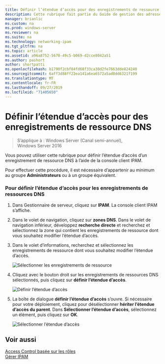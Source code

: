 ```yaml
---
title: Définir l’étendue d’accès pour des enregistrements de ressource DNS
description: Cette rubrique fait partie du Guide de gestion des adresses IP (IPAM) de Windows Server 2016.
manager: brianlic
ms.custom: na
ms.prod: windows-server
ms.reviewer: na
ms.suite: na
ms.technology: networking-ipam
ms.tgt_pltfrm: na
ms.topic: article
ms.assetid: a96a8752-5678-49c5-b069-d2cce8042a51
ms.author: pashort
author: shortpatti
ms.openlocfilehash: b1790f2cbf84fd68f33ca30d2fe7663dde824240
ms.sourcegitcommit: 6aff3d88ff22ea141a6ea6572a5ad8dd6321f199
ms.translationtype: MT
ms.contentlocale: fr-FR
ms.lasthandoff: 09/27/2019
ms.locfileid: "71405650"
---
```

# <a name="set-access-scope-for-dns-resource-records"></a>Définir l’étendue d’accès pour des enregistrements de ressource DNS

>S’applique à : Windows Server (Canal semi-annuel), Windows Server 2016

Vous pouvez utiliser cette rubrique pour définir l’étendue d’accès d’un enregistrement de ressource DNS à l’aide de la console client IPAM.  
  
Pour effectuer cette procédure, il est nécessaire d’appartenir au minimum au groupe **Administrateurs** ou à un groupe équivalent.  
  
### <a name="to-set-access-scope-for-dns-resource-records"></a>Pour définir l’étendue d’accès pour les enregistrements de ressources DNS  
  
1.  Dans Gestionnaire de serveur, cliquez sur **IPAM**. La console client IPAM s’affiche.  
  
2.  Dans le volet de navigation, cliquez sur **zones DNS**.  Dans le volet de navigation inférieur, développez **recherche directe** et recherchez et sélectionnez la zone qui contient les enregistrements de ressource dont vous souhaitez modifier l’étendue d’accès.  
  
3.  Dans le volet d’informations, recherchez et sélectionnez les enregistrements de ressource dont vous souhaitez modifier l’étendue d’accès.  
  
    ![Sélectionner les enregistrements de ressource](../../media/Set-Access-Scope-for-DNS-Resource-Records/ipam_RestrictUserToRRControl_02.jpg)  
  
4.  Cliquez avec le bouton droit sur les enregistrements de ressources DNS sélectionnés, puis cliquez sur **définir l’étendue d’accès**.  
  
    ![Définir l’étendue d’accès](../../media/Set-Access-Scope-for-DNS-Resource-Records/ipam_RestrictUserToRRControl_03.jpg)  
  
5.  La boîte de dialogue **définir l’étendue d’accès** s’ouvre. Si nécessaire pour votre déploiement, cliquez pour désélectionner **hériter l’étendue d’accès du parent**. Dans **Sélectionner l’étendue d’accès**, sélectionnez un élément, puis cliquez sur **OK**.  
  
    ![Sélectionner l’étendue d’accès](../../media/Set-Access-Scope-for-DNS-Resource-Records/ipam_RestrictUserToRRControl_04.jpg)  
  
## <a name="see-also"></a>Voir aussi  
[Access Control basée sur les rôles](Role-based-Access-Control.md)  
[Gérer IPAM](Manage-IPAM.md)  
  


